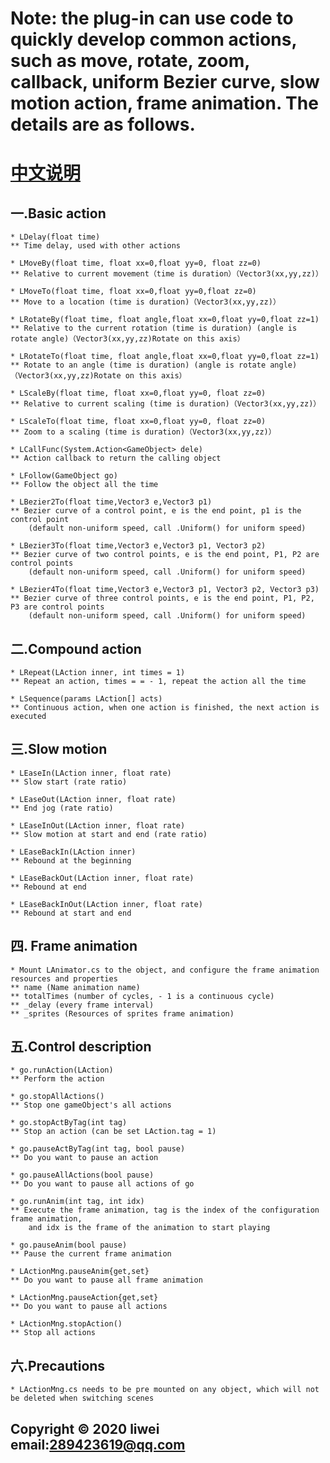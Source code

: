 # Note: the plug-in can use code to quickly develop common actions, such as move, rotate, zoom, callback, uniform Bezier curve, slow motion action, frame animation. The details are as follows. 
# [中文说明](./README_cn.md)

## 一.Basic action
    * LDelay(float time) 
    ** Time delay, used with other actions

    * LMoveBy(float time, float xx=0,float yy=0, float zz=0)
    ** Relative to current movement（time is duration）（Vector3(xx,yy,zz)）

    * LMoveTo(float time, float xx=0,float yy=0,float zz=0)
    ** Move to a location (time is duration)（Vector3(xx,yy,zz)）
    
    * LRotateBy(float time, float angle,float xx=0,float yy=0,float zz=1)
    ** Relative to the current rotation (time is duration) (angle is rotate angle)（Vector3(xx,yy,zz)Rotate on this axis）

    * LRotateTo(float time, float angle,float xx=0,float yy=0,float zz=1)
    ** Rotate to an angle (time is duration) (angle is rotate angle)（Vector3(xx,yy,zz)Rotate on this axis）
    
    * LScaleBy(float time, float xx=0,float yy=0, float zz=0)
    ** Relative to current scaling (time is duration)（Vector3(xx,yy,zz)）

    * LScaleTo(float time, float xx=0,float yy=0, float zz=0)
    ** Zoom to a scaling (time is duration)（Vector3(xx,yy,zz)）

    * LCallFunc(System.Action<GameObject> dele)
    ** Action callback to return the calling object

    * LFollow(GameObject go)
    ** Follow the object all the time

    * LBezier2To(float time,Vector3 e,Vector3 p1)
    ** Bezier curve of a control point, e is the end point, p1 is the control point
        (default non-uniform speed, call .Uniform() for uniform speed)

    * LBezier3To(float time,Vector3 e,Vector3 p1, Vector3 p2)
    ** Bezier curve of two control points, e is the end point, P1, P2 are control points
        (default non-uniform speed, call .Uniform() for uniform speed)

    * LBezier4To(float time,Vector3 e,Vector3 p1, Vector3 p2, Vector3 p3)
    ** Bezier curve of three control points, e is the end point, P1, P2, P3 are control points
        (default non-uniform speed, call .Uniform() for uniform speed)


## 二.Compound action
    * LRepeat(LAction inner, int times = 1)
    ** Repeat an action, times = = - 1, repeat the action all the time

    * LSequence(params LAction[] acts)
    ** Continuous action, when one action is finished, the next action is executed

## 三.Slow motion
    * LEaseIn(LAction inner, float rate)
    ** Slow start (rate ratio)

    * LEaseOut(LAction inner, float rate)
    ** End jog (rate ratio)

    * LEaseInOut(LAction inner, float rate)
    ** Slow motion at start and end (rate ratio)

    * LEaseBackIn(LAction inner)
    ** Rebound at the beginning

    * LEaseBackOut(LAction inner, float rate)
    ** Rebound at end

    * LEaseBackInOut(LAction inner, float rate)
    ** Rebound at start and end

## 四. Frame animation
    * Mount LAnimator.cs to the object, and configure the frame animation resources and properties
    ** name (Name animation name)
    ** totalTimes (number of cycles, - 1 is a continuous cycle)
    ** _delay (every frame interval)
    ** _sprites (Resources of sprites frame animation)

## 五.Control description
    * go.runAction(LAction)  
    ** Perform the action

    * go.stopAllActions()    
    ** Stop one gameObject's all actions

    * go.stopActByTag(int tag) 
    ** Stop an action (can be set LAction.tag = 1)

    * go.pauseActByTag(int tag, bool pause) 
    ** Do you want to pause an action

    * go.pauseAllActions(bool pause) 
    ** Do you want to pause all actions of go

    * go.runAnim(int tag, int idx)
    ** Execute the frame animation, tag is the index of the configuration frame animation, 
        and idx is the frame of the animation to start playing

    * go.pauseAnim(bool pause)
    ** Pause the current frame animation

    * LActionMng.pauseAnim{get,set}
    ** Do you want to pause all frame animation

    * LActionMng.pauseAction{get,set}
    ** Do you want to pause all actions

    * LActionMng.stopAction()
    ** Stop all actions

## 六.Precautions
    * LActionMng.cs needs to be pre mounted on any object, which will not be deleted when switching scenes

## Copyright © 2020 liwei   email:289423619@qq.com